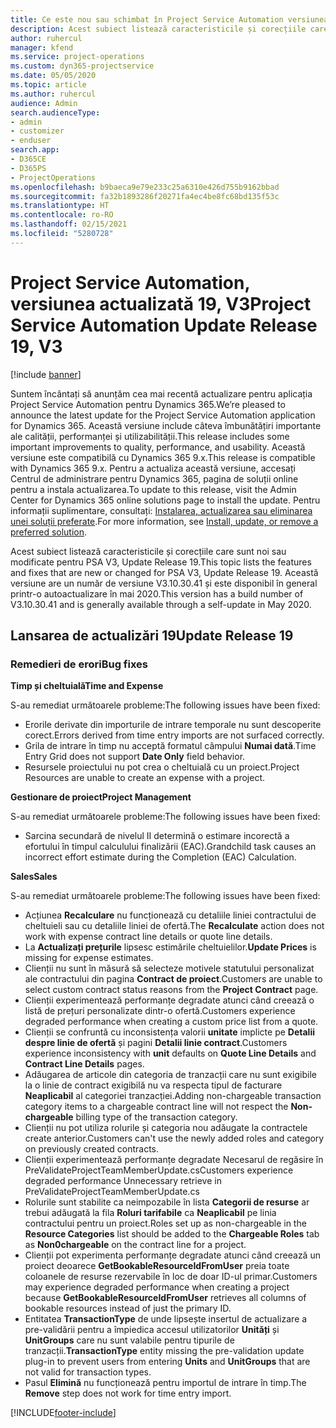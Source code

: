 ```yaml
---
title: Ce este nou sau schimbat în Project Service Automation versiunea actualizată 19, V3
description: Acest subiect listează caracteristicile și corecțiile care sunt disponibile în Project Service Automation V3, versiunea actualizată 19, V3.
author: ruhercul
manager: kfend
ms.service: project-operations
ms.custom: dyn365-projectservice
ms.date: 05/05/2020
ms.topic: article
ms.author: ruhercul
audience: Admin
search.audienceType:
- admin
- customizer
- enduser
search.app:
- D365CE
- D365PS
- ProjectOperations
ms.openlocfilehash: b9baeca9e79e233c25a6310e426d755b9162bbad
ms.sourcegitcommit: fa32b1893286f20271fa4ec4be8fc68bd135f53c
ms.translationtype: HT
ms.contentlocale: ro-RO
ms.lasthandoff: 02/15/2021
ms.locfileid: "5280728"
---
```

# <a name="project-service-automation-update-release-19-v3"></a><span data-ttu-id="3055b-103">Project Service Automation, versiunea actualizată 19, V3</span><span class="sxs-lookup"><span data-stu-id="3055b-103">Project Service Automation Update Release 19, V3</span></span>

[!include [banner](../includes/psa-now-project-operations.md)]

<span data-ttu-id="3055b-104">Suntem încântați să anunțăm cea mai recentă actualizare pentru aplicația Project Service Automation pentru Dynamics 365.</span><span class="sxs-lookup"><span data-stu-id="3055b-104">We’re pleased to announce the latest update for the Project Service Automation application for Dynamics 365.</span></span> <span data-ttu-id="3055b-105">Această versiune include câteva îmbunătățiri importante ale calității, performanței și utilizabilității.</span><span class="sxs-lookup"><span data-stu-id="3055b-105">This release includes some important improvements to quality, performance, and usability.</span></span> <span data-ttu-id="3055b-106">Această versiune este compatibilă cu Dynamics 365 9.x.</span><span class="sxs-lookup"><span data-stu-id="3055b-106">This release is compatible with Dynamics 365 9.x.</span></span> <span data-ttu-id="3055b-107">Pentru a actualiza această versiune, accesați Centrul de administrare pentru Dynamics 365, pagina de soluții online pentru a instala actualizarea.</span><span class="sxs-lookup"><span data-stu-id="3055b-107">To update to this release, visit the Admin Center for Dynamics 365 online solutions page to install the update.</span></span> <span data-ttu-id="3055b-108">Pentru informații suplimentare, consultați: [Instalarea, actualizarea sau eliminarea unei soluții preferate](https://docs.microsoft.com/power-platform/admin/install-remove-preferred-solution).</span><span class="sxs-lookup"><span data-stu-id="3055b-108">For more information, see [Install, update, or remove a preferred solution](https://docs.microsoft.com/power-platform/admin/install-remove-preferred-solution).</span></span>

<span data-ttu-id="3055b-109">Acest subiect listează caracteristicile și corecțiile care sunt noi sau modificate pentru PSA V3, Update Release 19.</span><span class="sxs-lookup"><span data-stu-id="3055b-109">This topic lists the features and fixes that are new or changed for PSA V3, Update Release 19.</span></span> <span data-ttu-id="3055b-110">Această versiune are un număr de versiune V3.10.30.41 și este disponibil în general printr-o autoactualizare în mai 2020.</span><span class="sxs-lookup"><span data-stu-id="3055b-110">This version has a build number of V3.10.30.41 and is generally available through a self-update in May 2020.</span></span>

## <a name="update-release-19"></a><span data-ttu-id="3055b-111">Lansarea de actualizări 19</span><span class="sxs-lookup"><span data-stu-id="3055b-111">Update Release 19</span></span>

### <a name="bug-fixes"></a><span data-ttu-id="3055b-112">Remedieri de erori</span><span class="sxs-lookup"><span data-stu-id="3055b-112">Bug fixes</span></span>

<span data-ttu-id="3055b-113">**Timp și cheltuială**</span><span class="sxs-lookup"><span data-stu-id="3055b-113">**Time and Expense**</span></span>

<span data-ttu-id="3055b-114">S-au remediat următoarele probleme:</span><span class="sxs-lookup"><span data-stu-id="3055b-114">The following issues have been fixed:</span></span> 

- <span data-ttu-id="3055b-115">Erorile derivate din importurile de intrare temporale nu sunt descoperite corect.</span><span class="sxs-lookup"><span data-stu-id="3055b-115">Errors derived from time entry imports are not surfaced correctly.</span></span>
- <span data-ttu-id="3055b-116">Grila de intrare în timp nu acceptă formatul câmpului **Numai dată**.</span><span class="sxs-lookup"><span data-stu-id="3055b-116">Time Entry Grid does not support **Date Only** field behavior.</span></span>
- <span data-ttu-id="3055b-117">Resursele proiectului nu pot crea o cheltuială cu un proiect.</span><span class="sxs-lookup"><span data-stu-id="3055b-117">Project Resources are unable to create an expense with a project.</span></span>

<span data-ttu-id="3055b-118">**Gestionare de proiect**</span><span class="sxs-lookup"><span data-stu-id="3055b-118">**Project Management**</span></span>

<span data-ttu-id="3055b-119">S-au remediat următoarele probleme:</span><span class="sxs-lookup"><span data-stu-id="3055b-119">The following issues have been fixed:</span></span> 

-  <span data-ttu-id="3055b-120">Sarcina secundară de nivelul II determină o estimare incorectă a efortului în timpul calculului finalizării (EAC).</span><span class="sxs-lookup"><span data-stu-id="3055b-120">Grandchild task causes an incorrect effort estimate during the Completion (EAC) Calculation.</span></span>

<span data-ttu-id="3055b-121">**Sales**</span><span class="sxs-lookup"><span data-stu-id="3055b-121">**Sales**</span></span>

<span data-ttu-id="3055b-122">S-au remediat următoarele probleme:</span><span class="sxs-lookup"><span data-stu-id="3055b-122">The following issues have been fixed:</span></span> 

- <span data-ttu-id="3055b-123">Acțiunea **Recalculare** nu funcționează cu detaliile liniei contractului de cheltuieli sau cu detaliile liniei de ofertă.</span><span class="sxs-lookup"><span data-stu-id="3055b-123">The **Recalculate** action does not work with expense contract line details or quote line details.</span></span>
- <span data-ttu-id="3055b-124">La **Actualizați prețurile** lipsesc estimările cheltuielilor.</span><span class="sxs-lookup"><span data-stu-id="3055b-124">**Update Prices** is missing for expense estimates.</span></span>
-  <span data-ttu-id="3055b-125">Clienții nu sunt în măsură să selecteze motivele statutului personalizat ale contractului din pagina **Contract de proiect**.</span><span class="sxs-lookup"><span data-stu-id="3055b-125">Customers are unable to select custom contract status reasons from the **Project Contract** page.</span></span>
- <span data-ttu-id="3055b-126">Clienții experimentează performanțe degradate atunci când creează o listă de prețuri personalizate dintr-o ofertă.</span><span class="sxs-lookup"><span data-stu-id="3055b-126">Customers experience degraded performance when creating a custom price list from a quote.</span></span>
- <span data-ttu-id="3055b-127">Clienții se confruntă cu inconsistența valorii **unitate** implicte pe **Detalii despre linie de ofertă** și pagini **Detalii linie contract**.</span><span class="sxs-lookup"><span data-stu-id="3055b-127">Customers experience inconsistency with **unit** defaults on **Quote Line Details** and **Contract Line Details** pages.</span></span>
- <span data-ttu-id="3055b-128">Adăugarea de articole din categoria de tranzacții care nu sunt exigibile la o linie de contract exigibilă nu va respecta tipul de facturare **Neaplicabil** al categoriei tranzacției.</span><span class="sxs-lookup"><span data-stu-id="3055b-128">Adding non-chargeable transaction category items to a chargeable contract line will not respect the **Non-chargeable** billing type of the transaction category.</span></span>
- <span data-ttu-id="3055b-129">Clienții nu pot utiliza rolurile și categoria nou adăugate la contractele create anterior.</span><span class="sxs-lookup"><span data-stu-id="3055b-129">Customers can't use the newly added roles and category on previously created contracts.</span></span>
- <span data-ttu-id="3055b-130">Clienții experimentează performanțe degradate Necesarul de regăsire în PreValidateProjectTeamMemberUpdate.cs</span><span class="sxs-lookup"><span data-stu-id="3055b-130">Customers experience degraded performance Unnecessary retrieve in PreValidateProjectTeamMemberUpdate.cs</span></span>
- <span data-ttu-id="3055b-131">Rolurile sunt stabilite ca neimpozabile în lista **Categorii de resurse** ar trebui adăugată la fila **Roluri tarifabile** ca **Neaplicabil** pe linia contractului pentru un proiect.</span><span class="sxs-lookup"><span data-stu-id="3055b-131">Roles set up as non-chargeable in the **Resource Categories** list should be added to the **Chargeable Roles** tab as **Non0chargeable** on the contract line for a project.</span></span>
- <span data-ttu-id="3055b-132">Clienții pot experimenta performanțe degradate atunci când creează un proiect deoarece **GetBookableResourceIdFromUser** preia toate coloanele de resurse rezervabile în loc de doar ID-ul primar.</span><span class="sxs-lookup"><span data-stu-id="3055b-132">Customers may experience degraded performance when creating a project because **GetBookableResourceIdFromUser** retrieves all columns of bookable resources instead of just the primary ID.</span></span>
- <span data-ttu-id="3055b-133">Entitatea **TransactionType** de unde lipsește insertul de actualizare a pre-validării pentru a împiedica accesul utilizatorilor **Unități** și **UnitGroups** care nu sunt valabile pentru tipurile de tranzacții.</span><span class="sxs-lookup"><span data-stu-id="3055b-133">**TransactionType** entity missing the pre-validation update plug-in to prevent users from entering **Units** and **UnitGroups** that are not valid for transaction types.</span></span>
- <span data-ttu-id="3055b-134">Pasul **Elimină** nu funcționează pentru importul de intrare în timp.</span><span class="sxs-lookup"><span data-stu-id="3055b-134">The **Remove** step does not work for time entry import.</span></span>


[!INCLUDE[footer-include](../includes/footer-banner.md)]
